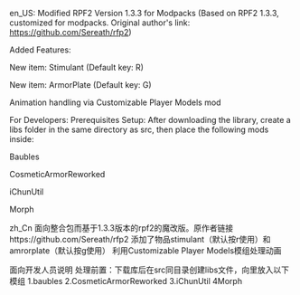 en_US:
Modified RPF2 Version 1.3.3 for Modpacks
(Based on RPF2 1.3.3, customized for modpacks. Original author's link: https://github.com/Sereath/rfp2)

Added Features:

New item: Stimulant (Default key: R)

New item: ArmorPlate (Default key: G)

Animation handling via Customizable Player Models mod

For Developers:
Prerequisites Setup:
After downloading the library, create a libs folder in the same directory as src, then place the following mods inside:

Baubles

CosmeticArmorReworked

iChunUtil

Morph


zh_Cn
面向整合包而基于1.3.3版本的rpf2的魔改版。原作者链接https://github.com/Sereath/rfp2
添加了物品stimulant（默认按r使用）和amrorplate（默认按g使用）
利用Customizable Player Models模组处理动画

面向开发人员说明
处理前置：下载库后在src同目录创建libs文件，向里放入以下模组
1.baubles
2.CosmeticArmorReworked
3.iChunUtil
4Morph

